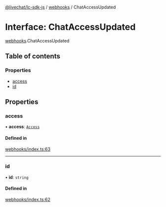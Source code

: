 [@livechat/lc-sdk-js](../README.md) / [webhooks](../modules/webhooks.md) / ChatAccessUpdated

# Interface: ChatAccessUpdated

[webhooks](../modules/webhooks.md).ChatAccessUpdated

## Table of contents

### Properties

- [access](webhooks.ChatAccessUpdated.md#access)
- [id](webhooks.ChatAccessUpdated.md#id)

## Properties

### access

• **access**: [`Access`](webhooks_structures_structures.Access.md)

#### Defined in

[webhooks/index.ts:63](https://github.com/livechat/lc-sdk-js/blob/a921f8a/src/webhooks/index.ts#L63)

___

### id

• **id**: `string`

#### Defined in

[webhooks/index.ts:62](https://github.com/livechat/lc-sdk-js/blob/a921f8a/src/webhooks/index.ts#L62)
